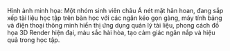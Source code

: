 Hình ảnh minh họa: Một nhóm sinh viên châu Á nét mặt hân hoan, đang sắp xếp tài liệu học tập trên bàn học với các ngăn kéo gọn gàng, máy tính bảng và điện thoại thông minh hiển thị ứng dụng quản lý tài liệu, phong cách đồ họa 3D Render hiện đại, màu sắc hài hòa, tạo cảm giác ngăn nắp và hiệu quả trong học tập.